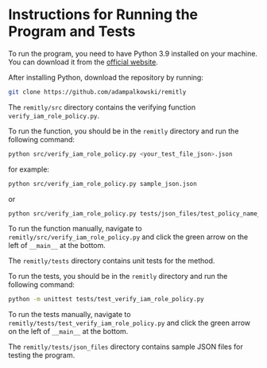 # Instructions for Running the Program and Tests


To run the program, you need to have Python 3.9 installed on your machine. You can download it from the [official website](https://www.python.org/downloads/).

After installing Python, download the repository by running:

```bash
git clone https://github.com/adampalkowski/remitly
```

The `remitly/src` directory contains the verifying function `verify_iam_role_policy.py`.

To run the function, you should be in the `remitly` directory and run the following command:

```bash
python src/verify_iam_role_policy.py <your_test_file_json>.json
```
for example:
```bash
python src/verify_iam_role_policy.py sample_json.json
```
or 
```bash
python src/verify_iam_role_policy.py tests/json_files/test_policy_name_exceeding_maximum_length.json
```

To run the function manually, navigate to `remitly/src/verify_iam_role_policy.py` and click the green arrow on the left of `__main__` at the bottom.

The `remitly/tests` directory contains unit tests for the method. 

To run the tests, you should be in the `remitly` directory and run the following command:

```bash
python -m unittest tests/test_verify_iam_role_policy.py
```

To run the tests manually, navigate to `remitly/tests/test_verify_iam_role_policy.py` and click the green arrow on the left of `__main__` at the bottom.

The `remitly/tests/json_files` directory contains sample JSON files for testing the program.
